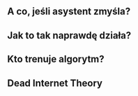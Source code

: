 ## A co, jeśli asystent zmyśla?


## Jak to tak naprawdę działa?


## Kto trenuje algorytm?


## Dead Internet Theory

